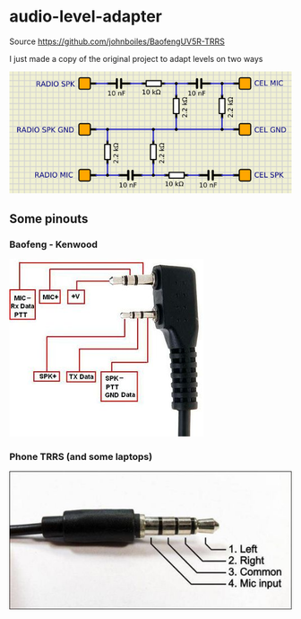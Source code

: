 # audio-level-adapter

Source https://github.com/johnboiles/BaofengUV5R-TRRS

I just made a copy of the original project to adapt levels on two ways

![Circuit](image.png?raw=true)

## Some pinouts

### Baofeng - Kenwood
![Baofeng - Kenwood](kenwood_baofeng.jpg?raw=true)

### Phone TRRS (and some laptops)
![Phone TRRS (and some laptops)](cellphone_trrs.jpg?raw=true)
